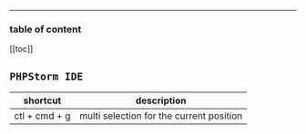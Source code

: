 <div align="center">
<span class="iconify" data-icon="whh:shortcut" data-inline="false" width="100"></span>
</div>

---

<h3>table of content</h3>

[[toc]]

## `PHPStorm IDE`

| shortcut      | description                              |
|---------------|------------------------------------------|
| ctl + cmd + g | multi selection for the current position |


